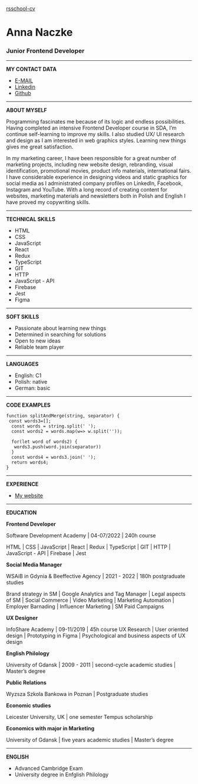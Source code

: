[rsschool-cv](./CV_nd-%20ANNA%20NACZKE_junior_frontend_dev.pdf)

# Anna Naczke
### Junior Frontend Developer

---


**MY CONTACT DATA**

- [E-MAIL](anna.naczke@gmail.com)
- [Linkedin](https://www.linkedin.com/in/anna-naczke/)
- [Github](https://github.com/anaczke )

---
**ABOUT MYSELF**

Programming fascinates me because of its logic and endless possibilities. Having completed an intensive Frontend Developer course in SDA, I’m continue self-learning to improve my skills. I also studied UX/ UI research and design as I am interested in web graphics styles. Learning new things gives me great satisfaction.

In my marketing career, I have been responsible for a great number of marketing projects, including new website design, rebranding, visual identification, promotional movies, product info materials, international fairs. I have considerable experience in designing videos and static graphics for social media as I administrated company profiles on LinkedIn, Facebook, Instagram and YouTube. With a long record of creating content for websites, marketing materials and newsletters both in Polish and English I have proved my copywriting skills.

---
**TECHNICAL SKILLS**

- HTML
-	CSS
-	JavaScript
-	React
-	Redux
-	TypeScript
-	GIT
-	HTTP
-	JavaScript - API
-	Firebase
-	Jest
-	Figma

---
**SOFT SKILLS**

- Passionate about learning new things 
- Determined in searching for solutions 
- Open to new ideas 
- Reliable team player

---

**LANGUAGES**

- English: C1 
- Polish: native
- German: basic

---


**CODE EXAMPLES**
```
function splitAndMerge(string, separator) {
 const words3=[];
  const words = string.split(' ');
  const words2 = words.map(w=> w.split(''));
                           
  for(let word of words2) {
   words3.push(word.join(separator))
  }
  const words4 = words3.join(' ');
  return words4;
}
```

---

**EXPERIENCE**
- [My website](https://anaczke.github.io/my-website/)

---
**EDUCATION**

**Frontend Developer**

Software Development Academy | 04-07/2022 | 240h course

HTML | CSS | JavaScript | React | Redux | TypeScript | GIT | HTTP | JavaScript - API | Firebase | Jest

**Social Media Manager**

WSAiB in Gdynia & Beeffective Agency | 2021 - 2022 | 180h postgraduate studies

Brand strategy in SM | Google Analytics and Tag Manager | Legal aspects of SM | Social Commerce | Video Marketing | Marketing Automation | Employer Barnading | Influencer Marketing
| SM Paid Campaigns

**UX Designer**

InfoShare Academy | 09-11/2019 | 45h course
UX Research | User oriented design | Prototyping in Figma | Psychological and business aspects of UX design

**English Philology**

University of Gdansk | 2009 - 2011 | second-cycle academic studies | Master’s degree

**Public Relations**

Wyzsza Szkola Bankowa in Poznan | Postgraduate studies

**Economic studies**

Leicester University, UK | one semester Tempus scholarship

**Economics with major in Marketing**

University of Gdansk | five years academic studies | Master’s degree


---
**ENGLISH**

- Advanced Cambridge Exam
- University degree in Enfglish Philology







